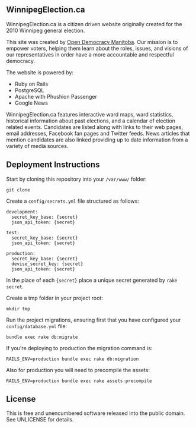 ## WinnipegElection.ca

WinnipegElection.ca is a citizen driven website originally created for the 2010 Winnipeg general election.

This site was created by [Open Democracy Manitoba](http://opendemocracymanitoba.ca/). Our mission is to empower voters, helping them learn about the roles, issues, and visions of our representatives in order have a more accountable and respectful democracy.

The website is powered by:

* Ruby on Rails
* PostgreSQL
* Apache with Phushion Passenger
* Google News

WinnipegElection.ca features interactive ward maps, ward statistics, historical information about past elections, and a calendar of election related events. Candidates are listed along with links to their web pages, email addresses, Facebook fan pages and Twitter feeds. News articles that mention candidates are also linked providing up to date information from a variety of media sources.

## Deployment Instructions

Start by cloning this repository into your `/var/www/` folder:

    git clone 

Create a `config/secrets.yml` file structured as follows:

    development:
      secret_key_base: {secret}
      json_api_token: {secret}

    test:
      secret_key_base: {secret}
      json_api_token: {secret}

    production:
      secret_key_base: {secret}
      devise_secret_key: {secret}
      json_api_token: {secret}

In the place of each `{secret}` place a unique secret generated by `rake secret`.

Create a tmp folder in your project root:

    mkdir tmp

Run the project migrations, ensuring first that you have configured your `config/database.yml` file:

    bundle exec rake db:migrate

If you're deploying to production the migration command is:

    RAILS_ENV=production bundle exec rake db:migration

Also for production you will need to precompile the assets:

    RAILS_ENV=production bundle exec rake assets:precompile

## License

This is free and unencumbered software released into the public domain.  See UNLICENSE for details.

